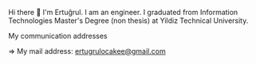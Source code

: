 Hi there 👋
I'm Ertuğrul. I am an engineer. I graduated from Information Technologies Master's Degree (non thesis) at Yildiz Technical University.

My communication addresses

=> My mail address: ertugrulocakee@gmail.com



